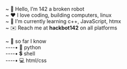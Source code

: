 ~ 🤖 Hello, I’m 142 a broken robot  
~ ❤️ I love coding, building computers, linux  
~ 📖 I’m currently learning c++, JavaScript, htmx   
~ ✉️ Reach me at **hackbot142** on all platforms 

~ 📝 so far I know  
----• 🐍 python  
----• 💲 shell  
----• 💻 html/css  
